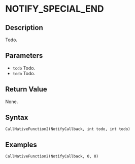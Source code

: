 # NOTIFY_SPECIAL_END

## Description
Todo.

## Parameters
- `todo`
Todo.
- `todo`
Todo.

## Return Value
None.

## Syntax
```
CallNativeFunction2(NotifyCallback, int todo, int todo)
```

## Examples
```
CallNativeFunction2(NotifyCallback, 0, 0)
```